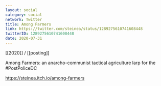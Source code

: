 ```yaml
---
layout: social
category: social
network: Twitter
title: Among Farmers
link: https://twitter.com/steinea/status/1289275610741608448
twitterID: 1289275610741608448
date: 2020-07-31
---
```


[[2020]] / [[posting]]

Among Farmers: an anarcho-communist tactical agriculture larp for the #PostPoliceDC

<https://steinea.itch.io/among-farmers>
